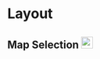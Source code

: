 # Layout

## Map Selection <img src="https://raw.githubusercontent.com/Risingson/eedocs/master/docs/images/Map-100_off.png" width="24" height="24" style="opacity:0.8;">
<!--stackedit_data:
eyJoaXN0b3J5IjpbMTQ1OTQ4MTMyNiwtMTI1NDgyMTcyN119
-->